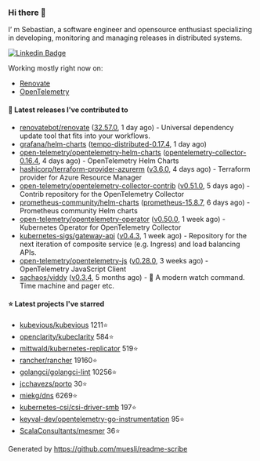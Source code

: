 ### Hi there 👋

I’ m Sebastian, a software engineer and opensource enthusiast specializing in developing, monitoring and managing releases in distributed systems.

[![Linkedin Badge](https://img.shields.io/badge/-LinkedIn-blue?style=flat&logo=Linkedin&logoColor=white&link=https://www.linkedin.com/in/sebastian-poxhofer/)](https://www.linkedin.com/in/sebastian-poxhofer/)

Working mostly right now on:
- [Renovate](https://github.com/renovatebot/renovate)
- [OpenTelemetry](https://github.com/open-telemetry)



#### 🚀 Latest releases I've contributed to

- [renovatebot/renovate](https://github.com/renovatebot/renovate) ([32.57.0](https://github.com/renovatebot/renovate/releases/tag/32.57.0), 1 day ago) - Universal dependency update tool that fits into your workflows.
- [grafana/helm-charts](https://github.com/grafana/helm-charts) ([tempo-distributed-0.17.4](https://github.com/grafana/helm-charts/releases/tag/tempo-distributed-0.17.4), 1 day ago)
- [open-telemetry/opentelemetry-helm-charts](https://github.com/open-telemetry/opentelemetry-helm-charts) ([opentelemetry-collector-0.16.4](https://github.com/open-telemetry/opentelemetry-helm-charts/releases/tag/opentelemetry-collector-0.16.4), 4 days ago) - OpenTelemetry Helm Charts
- [hashicorp/terraform-provider-azurerm](https://github.com/hashicorp/terraform-provider-azurerm) ([v3.6.0](https://github.com/hashicorp/terraform-provider-azurerm/releases/tag/v3.6.0), 4 days ago) - Terraform provider for Azure Resource Manager
- [open-telemetry/opentelemetry-collector-contrib](https://github.com/open-telemetry/opentelemetry-collector-contrib) ([v0.51.0](https://github.com/open-telemetry/opentelemetry-collector-contrib/releases/tag/v0.51.0), 5 days ago) - Contrib repository for the OpenTelemetry Collector
- [prometheus-community/helm-charts](https://github.com/prometheus-community/helm-charts) ([prometheus-15.8.7](https://github.com/prometheus-community/helm-charts/releases/tag/prometheus-15.8.7), 6 days ago) - Prometheus community Helm charts
- [open-telemetry/opentelemetry-operator](https://github.com/open-telemetry/opentelemetry-operator) ([v0.50.0](https://github.com/open-telemetry/opentelemetry-operator/releases/tag/v0.50.0), 1 week ago) - Kubernetes Operator for OpenTelemetry Collector
- [kubernetes-sigs/gateway-api](https://github.com/kubernetes-sigs/gateway-api) ([v0.4.3](https://github.com/kubernetes-sigs/gateway-api/releases/tag/v0.4.3), 1 week ago) - Repository for the next iteration of composite service (e.g. Ingress) and load balancing APIs.
- [open-telemetry/opentelemetry-js](https://github.com/open-telemetry/opentelemetry-js) ([v0.28.0](https://github.com/open-telemetry/opentelemetry-js/releases/tag/v0.28.0), 3 weeks ago) - OpenTelemetry JavaScript Client
- [sachaos/viddy](https://github.com/sachaos/viddy) ([v0.3.4](https://github.com/sachaos/viddy/releases/tag/v0.3.4), 5 months ago) - 👀 A modern watch command. Time machine and pager etc.

#### ⭐ Latest projects I've starred

- [kubevious/kubevious](https://github.com/kubevious/kubevious) 1211⭐
- [openclarity/kubeclarity](https://github.com/openclarity/kubeclarity) 584⭐
- [mittwald/kubernetes-replicator](https://github.com/mittwald/kubernetes-replicator) 519⭐
- [rancher/rancher](https://github.com/rancher/rancher) 19160⭐
- [golangci/golangci-lint](https://github.com/golangci/golangci-lint) 10256⭐
- [jcchavezs/porto](https://github.com/jcchavezs/porto) 30⭐
- [miekg/dns](https://github.com/miekg/dns) 6269⭐
- [kubernetes-csi/csi-driver-smb](https://github.com/kubernetes-csi/csi-driver-smb) 197⭐
- [keyval-dev/opentelemetry-go-instrumentation](https://github.com/keyval-dev/opentelemetry-go-instrumentation) 95⭐
- [ScalaConsultants/mesmer](https://github.com/ScalaConsultants/mesmer) 36⭐



Generated by https://github.com/muesli/readme-scribe

